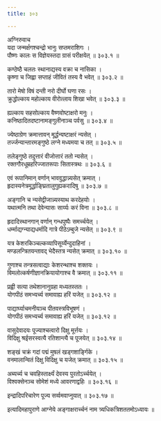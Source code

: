 ```yaml
---
title: ३०३

---
```

अग्निरुवाच  
यदा जन्मर्क्षगश्चन्द्रो भानुः सप्तमराशिगः ।  
पौष्णः कालः स विज्ञेयस्तदा ग्रासं परीक्षयेत् ॥ ३०३.१ ॥  
  
कण्ठेष्ठै चलतः स्थानाद्यस्य वक्रा च नासिका ।  
कृष्णा च जिह्वा सप्ताहं जीवितं तस्य वै भवेत् ॥ ३०३.२ ॥  
  
तारो मेषो विषं दन्ती नरो दीर्घो घणा रसः ।  
क्रुद्धोल्काय महोल्काय वीरोत्लाय शिखा भवेत् ॥ ३०३.३ ॥  
  
ह्यल्काय सहसोल्काय वैष्णवोष्टाक्षरो मनुः ।  
कनिष्ठादितदष्टानामङ्गुलीनाञ्च पर्वसु ॥ ३०३.४ ॥  
  
ज्येष्ठाग्रेण क्रमात्तावन् मूर्द्धन्यष्टाक्षरं न्यसेत् ।  
तर्ज्जन्यान्तारमङ्गुष्ठे लग्ने मध्यमया च तत् ॥ ३०३.५ ॥  
  
तलेङ्गुष्ठे तदुत्तारं वीजोत्तारं ततो न्यसेत् ।  
रक्तगौरधूम्रहरिज्जातरूपाः सितास्त्रथः ॥ ३०३.६ ॥  
  
एवं रूपानिमान् वर्णान् भाववुद्धान्न्यसेत् क्रमात् ।  
हृदास्यनेत्रमूर्द्धाङ्घ्रितालुगुह्यकरादिषु ॥ ३०३.७ ॥  
  
अङ्गानि च न्यसेद्वीजान्न्यस्याथ करदेहयोः ।  
यथात्मनि तथा देवेन्यासः सार्य्यः करं विना ॥ ३०३.८ ॥  
  
हृदादिस्थानगान् वर्णान् गन्धपुष्पैः समर्च्चयेत् ।  
धर्म्माद्यग्न्याद्यधर्मादि गात्रे पीठेऽम्बुजे न्यसेत् ॥ ३०३.९ ॥  
  
यत्र केशरकिञ्चल्कव्यापिसूर्य्येन्दुदाहिनां ।  
मण्डलन्त्रितयन्तावद् भेदैस्तत्र न्यसेत् क्रमात् ॥ ३०३.१० ॥  
  
गुणाश्च तन्त्रसत्वाद्याः केशरन्थाश्च शक्तयः ।  
विमलोत्कर्षणीज्ञानक्रियायोगाश्च वै क्रमात् ॥ ३०३.११ ॥  
  
प्रह्वी सत्या तथेशानानुग्रहा मध्यतस्ततः ।  
योगपीठं समभ्यर्च्य समावाह्य हरिं यजेत् ॥ ३०३.१२ ॥  
  
पाद्यार्घ्याचमनीयञ्च पीतवस्त्रविभूषणं ।  
योगपीठं समभ्यर्च्य समावाह्य हरिं यजेत् ॥ ३०३.१२ ॥  
  
वासुदेवादयः पूज्याश्चत्वारो दिक्षु मूर्त्तयः ।  
विदिक्षु श्रईसरस्वत्यै रतिशान्त्यै च पूजयेत् ॥ ३०३.१४ ॥  
  
शङ्खं चक्रं गदां पद्मं मुषलं खड्गशार्ङ्गिके ।  
वनमालान्वितं दिक्षु विदिक्षु च यजेत् क्रमात् ॥ ३०३.१५ ॥  
  
अब्यर्च्य च चवहिस्तार्क्ष्यं देवस्य पुरतोऽर्च्चयेत् ।  
विश्वक्सेनञ्च सोमेशं मध्ये आवरणाद्वहिः ॥ ३०३.१६ ॥  
  
इन्द्रादिपरिचारेण पूज्य सर्व्वमवाप्नुयात् ॥ ३०३.१७ ॥  
  
इत्यादिमहापुराणे आग्नेये अङ्गाक्षरार्च्चनं नाम त्र्यधिकत्रिशततमोऽध्यायः ॥